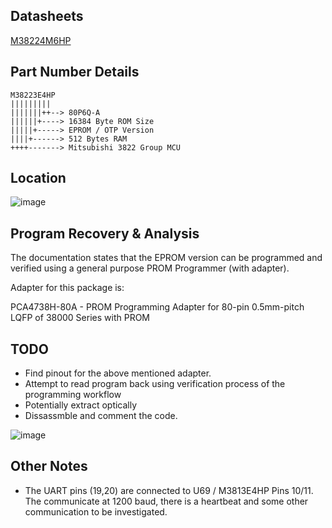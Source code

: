 
## Datasheets ##
[M38224M6HP](M3822.pdf)
## Part Number Details ##
```
M38223E4HP
|||||||||
|||||||++--> 80P6Q-A
||||||+----> 16384 Byte ROM Size 
|||||+-----> EPROM / OTP Version
||||+------> 512 Bytes RAM
++++-------> Mitsubishi 3822 Group MCU
```
## Location ##

![image](https://github.com/user-attachments/assets/a2e46dda-e8bc-42d8-bcc8-e8081ce7fbb1)

## Program Recovery & Analysis

The documentation states that the  EPROM version can be programmed and verified using a general purpose PROM Programmer (with adapter).

Adapter for this package is:

PCA4738H-80A - PROM Programming Adapter for 80-pin 0.5mm-pitch LQFP of 38000 Series with PROM

## TODO ##
* Find pinout for the above mentioned adapter.
* Attempt to read program back using verification process of the programming workflow
* Potentially extract optically 
* Dissassmble and comment the code.

![image](https://github.com/user-attachments/assets/fc6904b1-b986-44e2-942a-3a0fede0cd2a)

## Other Notes ##

* The UART pins (19,20)  are connected to U69 /  M3813E4HP   Pins 10/11.  The communicate at 1200 baud, there is a heartbeat and some other communication to be investigated.
